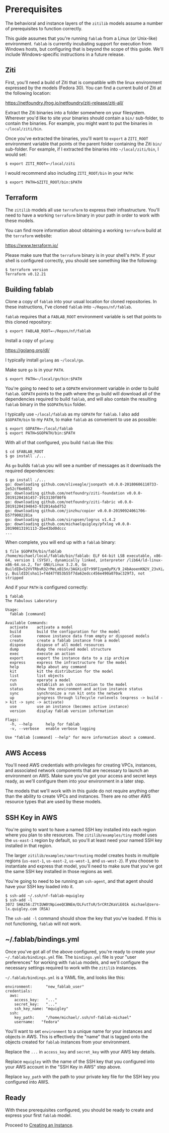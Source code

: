 # Prerequisites

The behavioral and instance layers of the `zitilib` models assume a number of prerequisites to function correctly.

This guide assumes that you're running `fablab` from a Linux (or Unix-like) environment. `fablab` is currently incubating support for execution from Windows hosts, but configuring that is beyond the scope of this guide. We'll include Windows-specific instructions in a future release.

## Ziti

First, you'll need a build of Ziti that is compatible with the linux environment expressed by the models (Fedora 30). You can find a current build of Ziti at the following location:

https://netfoundry.jfrog.io/netfoundry/ziti-release/ziti-all/

Extract the Ziti binaries into a folder somewhere on your filesystem. Wherever you'd like to site your binaries should contain a `bin/` sub-folder, to contain the binaries. For example, you might want to put the binaries in `~/local/ziti/bin`.

Once you've extracted the binaries, you'll want to `export` a `ZITI_ROOT` environment variable that points ot the parent folder containing the Ziti `bin/` sub-folder. For example, if I extracted the binaries into `~/local/ziti/bin`, I would set:

```
$ export ZITI_ROOT=~/local/ziti
```

I would recommend also including `ZITI_ROOT/bin` in your `PATH`:

```
$ export PATH=$ZITI_ROOT/bin:$PATH
```

## Terraform

The `zitilib` models all use `terraform` to express their infrastructure. You'll need to have a working `terraform` binary in your path in order to work with these models.

You can find more information about obtaining a working `terraform` build at the `terraform` website:

https://www.terraform.io/

Please make sure that the `terraform` binary is in your shell's `PATH`. If your shell is configured correctly, you should see something like the following:

```
$ terraform version
Terraform v0.12.21
```

## Building fablab

Clone a copy of `fablab` into your usual location for cloned repositories. In these instructions, I've cloned `fablab` into `~/Repos/nf/fablab`.

`fablab` requires that a `FABLAB_ROOT` environment variable is set that points to this cloned repository:

```
$ export FABLAB_ROOT=~/Repos/nf/fablab
```

Install a copy of `golang`:

https://golang.org/dl/

I typically install `golang` as `~/local/go`.

Make sure `go` is in your `PATH`.

```
$ export PATH=~/local/go/bin:$PATH
```

You're going to need to set a `GOPATH` environment variable in order to build `fablab`. `GOPATH` points to the path where the `go` build will download all of the dependencies required to build `fablab`, and will also contain the resulting `fablab` binary in the `$GOPATH/bin` folder.

I typically use `~/local/fablab` as my `GOPATH` for `fablab`. I also add `$GOPATH/bin` to my `PATH`, to make `fablab` as convenient to use as possible:

```
$ export GOPATH=~/local/fablab
$ export PATH=$GOPATH/bin:$PATH
```

With all of that configured, you build `fablab` like this:

```
$ cd $FABLAB_ROOT
$ go install ./...
```

As `go` builds `fablab` you will see a number of messages as it downloads the required dependencies:

```
$ go install ./...
go: downloading github.com/oliveagle/jsonpath v0.0.0-20180606110733-2e52cf6e6852
go: downloading github.com/netfoundry/ziti-foundation v0.0.0-20191204161457-1913130f80f6
go: downloading github.com/netfoundry/ziti-fabric v0.0.0-20191204194843-932014abd752
go: downloading github.com/jinzhu/copier v0.0.0-20190924061706-b57f9002281a
go: downloading github.com/sirupsen/logrus v1.4.2
go: downloading github.com/michaelquigley/pfxlog v0.0.0-20190813191113-2be43bd0dccc
...
```

When complete, you will end up with a `fablab` binary:

```
$ file $GOPATH/bin/fablab
/home/michael/local/fablab/bin/fablab: ELF 64-bit LSB executable, x86-64, version 1 (SYSV), dynamically linked, interpreter /lib64/ld-linux-x86-64.so.2, for GNU/Linux 3.2.0, Go BuildID=52VVTRbvR32rMeLxB1Sn/3AGXicQ7r99FIzpmOyPX/9_24bAooenKN2V_23vXi/C_spqtKvdMcSv8LlJq-y, BuildID[sha1]=f4d47f853b55f7da62edcc456e490a070ac329f3, not stripped
```

And if your `PATH` is configured correctly:

```
$ fablab
The Fabulous Laboratory

Usage:
  fablab [command]

Available Commands:
  activate    activate a model
  build       build the configuration for the model
  clean       remove instance data from empty or disposed models
  create      create a fablab instance from a model
  dispose     dispose of all model resources
  dump        dump the resolved model structure
  exec        execute an action
  export      export the instance data to a zip archive
  express     express the infrastructure for the model
  help        Help about any command
  kit         kit the distribution for the model
  list        list objects
  run         operate a model
  ssh         establish an ssh connection to the model
  status      show the environment and active instance status
  sync        synchronize a run kit onto the network
  up          progress through lifecycle runlevels (express -> build -> kit -> sync -> activate)
  use         use an instance (becomes active instance)
  version     display fablab version information

Flags:
  -h, --help      help for fablab
  -v, --verbose   enable verbose logging

Use "fablab [command] --help" for more information about a command.
```

## AWS Access

You'll need AWS credentials with privileges for creating VPCs, instances, and associated network components that are necessary to launch an environment on AWS. Make sure you've got your access and secret keys ready, as we'll configure them into your environment in a later step.

The models that we'll work with in this guide do not require anything other than the ability to create VPCs and instances. There are no other AWS resource types that are used by these models.

## SSH Key in AWS

You're going to want to have a named SSH key installed into each region where you plan to site resources. The `zitilib/examples/tiny` model uses the `us-east-1` region by default, so you'll at least need your named SSH key installed in that region.

The larger `zitilib/examples/smartrouting` model creates hosts in multiple regions (`us-east-1`, `us-east-2`, `us-west-1`, and `us-west-2`). If you choose to instantiate and express that model, you'll need to make sure that you've got the same SSH key installed in those regions as well.

You're going to need to be running an `ssh-agent`, and that agent should have your SSH key loaded into it.

```
$ ssh-add ~/.ssh/nf-fablab-mquigley
$ ssh-add -l
3072 SHA256:Z7tIUW0tNpieeQCBNEm/DLFutTsR/5rCRtZKaViE01k michael@zero-lx.quigley.com (RSA)
```

The `ssh-add -l` command should show the key that you've loaded. If this is not functioning, `fablab` will not work.

## \~/.fablab/bindings.yml

Once you've got all of the above configured, you're ready to create your `~/.fablab/bindings.yml` file. The `bindings.yml` file is your "user preferences" for working with `fablab` models, and we'll configure the necessary settings required to work with the `zitilib` instances.

`~/.fablab/bindings.yml` is a YAML file, and looks like this:

```
environment:      "new_fablab_user"
credentials:
  aws:
    access_key:   "..."
    secret_key:   "..."
    ssh_key_name: "mquigley"
  ssh:
    key_path:     "/home/michael/.ssh/nf-fablab-michael"
    username:   "fedora"
```

You'll want to set `environment` to a unique name for your instances and objects in AWS. This is effectively the "name" that is tagged onto the objects created for `fablab` instances from your environment.

Replace the `...` in `access_key` and `secret_key` with your AWS key details. 

Replace `mquigley` with the name of the SSH key that you configured into your AWS account in the "SSH Key in AWS" step above. 

Replace `key_path` with the path to your private key file for the SSH key you configured into AWS.

## Ready

With these prerequisites configured, you should be ready to create and express your first `fablab` model.

Proceed to [Creating an Instance](02.creating.an.instance.md).